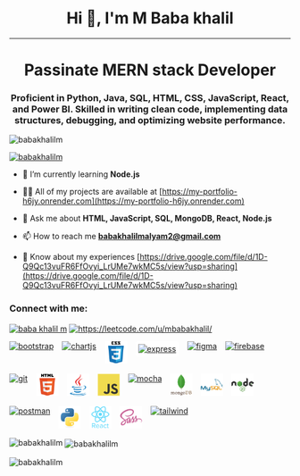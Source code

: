 <h1 align="center">Hi 👋, I'm M Baba khalil</h1>
<hr></hr>
<h1 align="center">Passinate MERN stack Developer</h1>
<h3 align="center">Proficient in Python, Java, SQL, HTML, CSS, JavaScript, React, and Power BI. Skilled in writing clean code, implementing data structures, debugging, and optimizing website performance.</h3>

<p align="left"> <img src="https://komarev.com/ghpvc/?username=babakhalilm&label=Profile%20views&color=0e75b6&style=flat" alt="babakhalilm" /> </p>

<p align="left"> <a href="https://github.com/ryo-ma/github-profile-trophy"><img src="https://github-profile-trophy.vercel.app/?username=babakhalilm" alt="babakhalilm" /></a> </p>

- 🌱 I’m currently learning **Node.js**

- 👨‍💻 All of my projects are available at [https://my-portfolio-h6jy.onrender.com](https://my-portfolio-h6jy.onrender.com)

- 💬 Ask me about **HTML, JavaScript, SQL, MongoDB, React, Node.js**

- 📫 How to reach me **babakhalilmalyam2@gmail.com**

- 📄 Know about my experiences [https://drive.google.com/file/d/1D-Q9Qc13vuFR6FfOvyi_LrUMe7wkMC5s/view?usp=sharing](https://drive.google.com/file/d/1D-Q9Qc13vuFR6FfOvyi_LrUMe7wkMC5s/view?usp=sharing)

<h3 align="left">Connect with me:</h3>
<p align="left">
<a href="https://linkedin.com/in/baba khalil m" target="blank"><img align="center" src="https://raw.githubusercontent.com/rahuldkjain/github-profile-readme-generator/master/src/images/icons/Social/linked-in-alt.svg" alt="baba khalil m" height="30" width="40" /></a>
<a href="https://www.leetcode.com/https://leetcode.com/u/mbabakhalil/" target="blank"><img align="center" src="https://raw.githubusercontent.com/rahuldkjain/github-profile-readme-generator/master/src/images/icons/Social/leet-code.svg" alt="https://leetcode.com/u/mbabakhalil/" height="30" width="40" /></a>
</p>
<p align="left" style="display: flex; flex-wrap: wrap; gap: 15px;">
  <a href="https://getbootstrap.com" target="_blank" rel="noreferrer">
    <img src="https://upload.wikimedia.org/wikipedia/commons/b/b2/Bootstrap_logo.svg" alt="bootstrap" width="40" height="40" />
  </a>
  <a href="https://www.chartjs.org" target="_blank" rel="noreferrer">
    <img src="https://www.chartjs.org/media/logo-title.svg" alt="chartjs" width="40" height="40" />
  </a>
  <a href="https://www.w3schools.com/css/" target="_blank" rel="noreferrer">
    <img src="https://raw.githubusercontent.com/devicons/devicon/master/icons/css3/css3-original-wordmark.svg" alt="css3" width="40" height="40" />
  </a>
  <a href="https://expressjs.com" target="_blank" rel="noreferrer">
    <img src="https://expressjs.com/images/express-facebook-share.png" alt="express" width="40" height="40" style="padding:5px; border-radius:5px; background-color: white;" />
  </a>
  <a href="https://www.figma.com/" target="_blank" rel="noreferrer">
    <img src="https://www.vectorlogo.zone/logos/figma/figma-icon.svg" alt="figma" width="40" height="40" />
  </a>
    <a href="https://firebase.google.com/" target="_blank" rel="noreferrer"> <img src="https://www.vectorlogo.zone/logos/firebase/firebase-icon.svg" alt="firebase" width="40" height="40"/> </a> 
  <a href="https://git-scm.com/" target="_blank" rel="noreferrer"> <img src="https://www.vectorlogo.zone/logos/git-scm/git-scm-icon.svg" alt="git" width="40" height="40"/> </a> 
  <a href="https://www.w3.org/html/" target="_blank" rel="noreferrer"> <img src="https://raw.githubusercontent.com/devicons/devicon/master/icons/html5/html5-original-wordmark.svg" alt="html5" width="40" height="40"/> </a>
  <a href="https://www.java.com" target="_blank" rel="noreferrer"> <img src="https://raw.githubusercontent.com/devicons/devicon/master/icons/java/java-original.svg" alt="java" width="40" height="40"/> </a> <a href="https://developer.mozilla.org/en-US/docs/Web/JavaScript" target="_blank" rel="noreferrer"> <img src="https://raw.githubusercontent.com/devicons/devicon/master/icons/javascript/javascript-original.svg" alt="javascript" width="40" height="40"/> </a>
  <a href="https://mochajs.org" target="_blank" rel="noreferrer"> <img src="https://www.vectorlogo.zone/logos/mochajs/mochajs-icon.svg" alt="mocha" width="40" height="40"/> </a>
  <a href="https://www.mongodb.com/" target="_blank" rel="noreferrer"> <img src="https://raw.githubusercontent.com/devicons/devicon/master/icons/mongodb/mongodb-original-wordmark.svg" alt="mongodb" width="40" height="40"/> </a> 
  <a href="https://www.mysql.com/" target="_blank" rel="noreferrer"> <img src="https://raw.githubusercontent.com/devicons/devicon/master/icons/mysql/mysql-original-wordmark.svg" alt="mysql" width="40" height="40"/> </a>
  <a href="https://nodejs.org" target="_blank" rel="noreferrer"> <img src="https://raw.githubusercontent.com/devicons/devicon/master/icons/nodejs/nodejs-original-wordmark.svg" alt="nodejs" width="40" height="40"/> </a>
  <a href="https://postman.com" target="_blank" rel="noreferrer"> <img src="https://www.vectorlogo.zone/logos/getpostman/getpostman-icon.svg" alt="postman" width="40" height="40"/> </a> 
  <a href="https://www.python.org" target="_blank" rel="noreferrer"> <img src="https://raw.githubusercontent.com/devicons/devicon/master/icons/python/python-original.svg" alt="python" width="40" height="40"/> </a> 
  <a href="https://reactjs.org/" target="_blank" rel="noreferrer"> <img src="https://raw.githubusercontent.com/devicons/devicon/master/icons/react/react-original-wordmark.svg" alt="react" width="40" height="40"/> </a>
  <a href="https://sass-lang.com" target="_blank" rel="noreferrer"> <img src="https://raw.githubusercontent.com/devicons/devicon/master/icons/sass/sass-original.svg" alt="sass" width="40" height="40"/> </a>
  <a href="https://tailwindcss.com/" target="_blank" rel="noreferrer"> <img src="https://www.vectorlogo.zone/logos/tailwindcss/tailwindcss-icon.svg" alt="tailwind" width="40" height="40"/> </a> 
  <!-- Add the rest of your icons here with the same structure -->
</p>


<p><img align="left" src="https://github-readme-stats.vercel.app/api/top-langs?username=babakhalilm&show_icons=true&locale=en&layout=compact" alt="babakhalilm" /></p>

<p>&nbsp;<img align="center" src="https://github-readme-stats.vercel.app/api?username=babakhalilm&show_icons=true&locale=en" alt="babakhalilm" /></p>

<p><img align="center" src="https://github-readme-streak-stats.herokuapp.com/?user=babakhalilm&" alt="babakhalilm" /></p>
